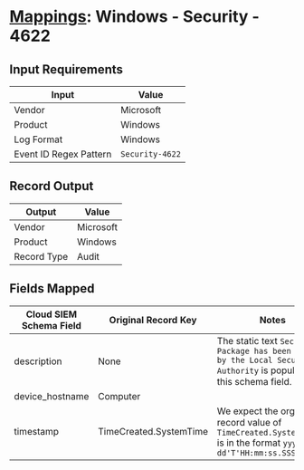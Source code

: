 # [Mappings](README.md): Windows - Security - 4622

## Input Requirements

|Input|Value|
|-----|-----|
|Vendor|Microsoft|
|Product|Windows|
|Log Format|Windows|
|Event ID Regex Pattern|`Security-4622`|

## Record Output

|Output|Value|
|------|-----|
|Vendor|Microsoft|
|Product|Windows|
|Record Type|Audit|

## Fields Mapped

|Cloud SIEM Schema Field|Original Record Key|Notes|
|-----------------------|-------------------|-----|
|description|None|The static text `Security Package has been loaded by the Local Security Authority` is populated in this schema field.|
|device_hostname|Computer||
|timestamp|TimeCreated.SystemTime|We expect the orginal record value of `TimeCreated.SystemTime` is in the format `yyyy-MM-dd'T'HH:mm:ss.SSSSSSSSSZ`|

